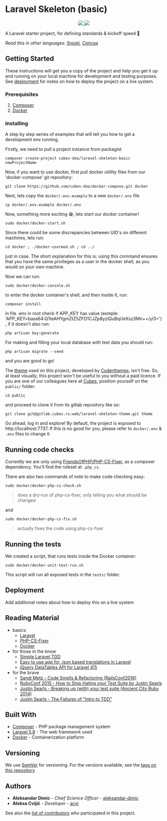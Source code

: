 # Laravel Skeleton (basic)

<p align="center">
    <a href="https://packagist.org/packages/cubes-doo/laravel-skeleton-basic" alt="Version">
      <img src="https://img.shields.io/packagist/v/cubes-doo/laravel-skeleton-basic.svg" />
   </a>
    <a href="https://packagist.org/packages/cubes-doo/laravel-skeleton-basic" alt="Downloads">
      <img src="https://img.shields.io/packagist/dm/cubes-doo/laravel-skeleton-basic.svg" />
   </a>
</p>

A Laravel starter project, for defining standards & kickoff speed :rocket:

*Read this in other languages: [Srpski](README.sr-lat.md), [Српски](README.sr-cyr.md)*

## Getting Started

These instructions will get you a copy of the project and help you get it up and running on your local machine for development and testing purposes. See [deployment](#deployment) for notes on how to deploy the project on a live system.

### Prerequisites

1. [Composer](https://getcomposer.org/)
1. [Docker](https://docs.docker.com/install/)

### Installing

A step by step series of examples that will tell you how to get a development env running.

Firstly, we need to pull a project instance from packagist

```
composer create-project cubes-doo/laravel-skeleton-basic newProjectName
```

Now, if you want to use docker, first pull docker utillity files from our 'docker-compose' git repository:

```
git clone https://github.com/cubes-doo/docker-compose.git docker
```

Next, lets copy the `docker/.env.example` to a new `docker/.env` file

```
cp docker/.env.example docker/.env
```

Now, something more exciting :grin:, lets start our docker container!

```
sudo docker/docker-start.sh
```

Since there could be some discrepancies between UID's on different machines, lets run:

```
cd docker ; ./docker-usermod.sh ; cd ../
```

just in case. The short explanation for this is: using this command ensures that you have the same privileges as a user in the docker shell, as you would on your own machine.

Now we can run:

```
sudo docker/docker-console.sh
```

to enter the docker container's shell, and then inside it, run:

```
composer install
```

in file .env in root check if APP_KEY has value (exmple: 'APP_KEY=base64:Q1teAHYgmZtZ5ZFD1CJZp8yzlQuBqUeXsz3Mn++/yl3='), if it doesn't also run:

```
php artisan key:generate
```

For making and filling your local database with test data you should run:

```
php artisan migrate --seed
```

and you are good to go!

The [theme](https://coderthemes.com/codefox/menu-dark/index.html) used on this project, developed by [Coderthemes](https://coderthemes.com/), isn't free. So, at least visually, this project won't be useful to you without a paid licence. If you are one of our colleagues here at [Cubes](https://cubes.rs/), position yourself on the `public/` folder:

```
cd public
```

and proceed to clone it from its gitlab repository like so:

```
git clone git@gitlab.cubes.rs:web/laravel-skeleton-theme.git theme
```

Go ahead, log in and explore! By default, the project is exposed to http://localhost:7737. If this is no good for you, please refer to `docker/.env` & `.env` files to change it.

## Running code checks

Currently we are only using [FriendsOfPHP/PHP-CS-Fixer](https://github.com/FriendsOfPHP/PHP-CS-Fixer), as a composer dependency. You'll find the ruleset at `.php_cs`. 

There are also two commands of note to make code checking easy:

```
sudo docker/docker-php-cs-check.sh
```
> does a dry-run of php-cs-fixer, only telling you what should be changed

and
```
sudo docker/docker-php-cs-fix.sh
```
> actually fixes the code using php-cs-fixer

## Running the tests

We created a script, that runs tests inside the Docker container:

```
sudo docker/docker-unit-test-run.sh
```

This script will run all exposed tests in the `tests/` folder.

## Deployment

Add additional notes about how to deploy this on a live system

## Reading Material

 - basics
    - [Laravel](https://laravel.com/docs/5.7)
    - [PHP-CS-Fixer](https://github.com/FriendsOfPHP/PHP-CS-Fixer)
    - [Docker](https://docs.docker.com/get-started/)
 - for those in the know
    - [Simple Laravel TDD](https://medium.com/@jsdecena/simple-tdd-in-laravel-with-11-steps-c475f8b1b214)
    - [Easy to use app for .json based translations in Laravel](https://github.com/christofferok/langly)
    - [jQuery DataTables API for Laravel 4|5](https://github.com/yajra/laravel-datatables)
 - for the brave
    - [Sandi Metz - Code Smells & Refactoring (RailsConf2016)](https://www.youtube.com/watch?v=D4auWwMsEnY)
    - [RubyConf 2015 - How to Stop Hating your Test Suite by Justin Searls](https://www.youtube.com/watch?v=VD51AkG8EZw)
    - [Justin Searls - Breaking up (with) your test suite (Ancient City Ruby 2014)](https://www.youtube.com/watch?v=9_3RsSvgRd4)
    - [Justin Searls - The Failures of "Intro to TDD"](http://blog.testdouble.com/posts/2014-01-25-the-failures-of-intro-to-tdd)

## Built With

* [Composer](https://getcomposer.org/) - PHP package management system
* [Laravel 5.8](https://laravel.com/docs/5.8/) - The web framework used
* [Docker](https://docs.docker.com/) - Containerization platform

## Versioning

We use [SemVer](http://semver.org/) for versioning. For the versions available, see the [tags on this repository](https://github.com/cubes-doo/laravel-skeleton-basic/releases). 

## Authors

* **Aleksandar Dimic** - *Chief Science Officer* - [aleksandar-dimic](https://github.com/aleksandar-dimic)
* **Aleksa Cvijić** - *Developer* - [acvi](https://github.com/ACvijic)

See also the [list of contributors](https://github.com/cubes-doo/laravel-skeleton-basic/graphs/contributors) who participated in this project.
